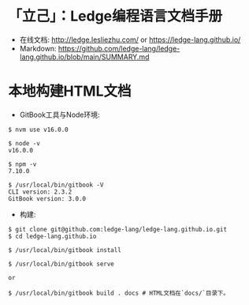 # 「立己」：Ledge编程语言文档手册

- 在线文档: http://ledge.lesliezhu.com/ or https://ledge-lang.github.io/
- Markdown: https://github.com/ledge-lang/ledge-lang.github.io/blob/main/SUMMARY.md

# 本地构建HTML文档

- GitBook工具与Node环境:

```
$ nvm use v16.0.0

$ node -v
v16.0.0

$ npm -v
7.10.0

$ /usr/local/bin/gitbook -V
CLI version: 2.3.2
GitBook version: 3.0.0
```

- 构建:

```
$ git clone git@github.com:ledge-lang/ledge-lang.github.io.git
$ cd ledge-lang.github.io

$ /usr/local/bin/gitbook install

$ /usr/local/bin/gitbook serve

or

$ /usr/local/bin/gitbook build . docs # HTML文档在`docs/`目录下。
```

